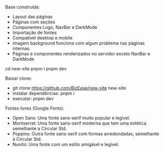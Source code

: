 #

Base construída:

- Layout das páginas
- Páginas com seções
- Componentes Logo, NavBar e DarkMode
- Importação de fontes
- Compatível desktop e mobile
- imagem background funciona com algum problema nas páginas internas
- Páginas e componentes renderizados no servidor exceto NavBar e DarkMode

cd new-site
pnpm i
pnpm dev

Baixar clone:

- git clone https://github.com/BizEase/new-site new-site
- instalar dependências: pnpm i
- executar: pnpm dev

Fontes livres (Google Fonts):

- Open Sans: Uma fonte sans-serif muito popular e legível.
- Montserrat: Uma fonte sans-serif moderna que tem uma estética semelhante a Circular Std.
- Poppins: Outra fonte sans-serif com formas arredondadas, semelhante à Circular Std.
- Nunito: Uma fonte com um estilo amigável e legível.
  
